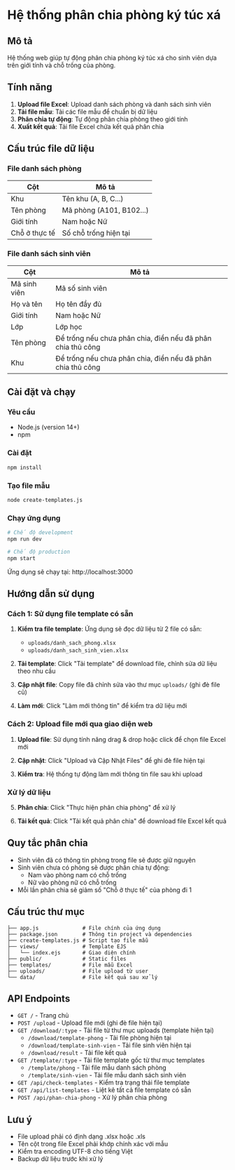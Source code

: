 # Hệ thống phân chia phòng ký túc xá

## Mô tả
Hệ thống web giúp tự động phân chia phòng ký túc xá cho sinh viên dựa trên giới tính và chỗ trống của phòng.

## Tính năng
1. **Upload file Excel**: Upload danh sách phòng và danh sách sinh viên
2. **Tải file mẫu**: Tải các file mẫu để chuẩn bị dữ liệu
3. **Phân chia tự động**: Tự động phân chia phòng theo giới tính
4. **Xuất kết quả**: Tải file Excel chứa kết quả phân chia

## Cấu trúc file dữ liệu

### File danh sách phòng
| Cột | Mô tả |
|-----|-------|
| Khu | Tên khu (A, B, C...) |
| Tên phòng | Mã phòng (A101, B102...) |
| Giới tính | Nam hoặc Nữ |
| Chỗ ở thực tế | Số chỗ trống hiện tại |

### File danh sách sinh viên
| Cột | Mô tả |
|-----|-------|
| Mã sinh viên | Mã số sinh viên |
| Họ và tên | Họ tên đầy đủ |
| Giới tính | Nam hoặc Nữ |
| Lớp | Lớp học |
| Tên phòng | Để trống nếu chưa phân chia, điền nếu đã phân chia thủ công |
| Khu | Để trống nếu chưa phân chia, điền nếu đã phân chia thủ công |

## Cài đặt và chạy

### Yêu cầu
- Node.js (version 14+)
- npm

### Cài đặt
```bash
npm install
```

### Tạo file mẫu
```bash
node create-templates.js
```

### Chạy ứng dụng
```bash
# Chế độ development
npm run dev

# Chế độ production
npm start
```

Ứng dụng sẽ chạy tại: http://localhost:3000

## Hướng dẫn sử dụng

### Cách 1: Sử dụng file template có sẵn
1. **Kiểm tra file template**: Ứng dụng sẽ đọc dữ liệu từ 2 file có sẵn:
   - `uploads/danh_sach_phong.xlsx`
   - `uploads/danh_sach_sinh_vien.xlsx`

2. **Tải template**: Click "Tải template" để download file, chỉnh sửa dữ liệu theo nhu cầu

3. **Cập nhật file**: Copy file đã chỉnh sửa vào thư mục `uploads/` (ghi đè file cũ)

4. **Làm mới**: Click "Làm mới thông tin" để kiểm tra dữ liệu mới

### Cách 2: Upload file mới qua giao diện web
1. **Upload file**: Sử dụng tính năng drag & drop hoặc click để chọn file Excel mới

2. **Cập nhật**: Click "Upload và Cập Nhật Files" để ghi đè file hiện tại

3. **Kiểm tra**: Hệ thống tự động làm mới thông tin file sau khi upload

### Xử lý dữ liệu
5. **Phân chia**: Click "Thực hiện phân chia phòng" để xử lý

6. **Tải kết quả**: Click "Tải kết quả phân chia" để download file Excel kết quả

## Quy tắc phân chia

- Sinh viên đã có thông tin phòng trong file sẽ được giữ nguyên
- Sinh viên chưa có phòng sẽ được phân chia tự động:
  - Nam vào phòng nam có chỗ trống
  - Nữ vào phòng nữ có chỗ trống
- Mỗi lần phân chia sẽ giảm số "Chỗ ở thực tế" của phòng đi 1

## Cấu trúc thư mục
```
├── app.js              # File chính của ứng dụng
├── package.json        # Thông tin project và dependencies
├── create-templates.js # Script tạo file mẫu
├── views/              # Template EJS
│   └── index.ejs       # Giao diện chính
├── public/             # Static files
├── templates/          # File mẫu Excel
├── uploads/            # File upload từ user
└── data/               # File kết quả sau xử lý
```

## API Endpoints

- `GET /` - Trang chủ
- `POST /upload` - Upload file mới (ghi đè file hiện tại)
- `GET /download/:type` - Tải file từ thư mục uploads (template hiện tại)
  - `/download/template-phong` - Tải file phòng hiện tại
  - `/download/template-sinh-vien` - Tải file sinh viên hiện tại
  - `/download/result` - Tải file kết quả
- `GET /template/:type` - Tải file template gốc từ thư mục templates
  - `/template/phong` - Tải file mẫu danh sách phòng
  - `/template/sinh-vien` - Tải file mẫu danh sách sinh viên
- `GET /api/check-templates` - Kiểm tra trạng thái file template
- `GET /api/list-templates` - Liệt kê tất cả file template có sẵn
- `POST /api/phan-chia-phong` - Xử lý phân chia phòng

## Lưu ý

- File upload phải có định dạng .xlsx hoặc .xls
- Tên cột trong file Excel phải khớp chính xác với mẫu
- Kiểm tra encoding UTF-8 cho tiếng Việt
- Backup dữ liệu trước khi xử lý
